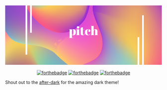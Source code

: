 <p align="center">
  <img src="assets/pitch.png">
</p>

<div align="center">

[![forthebadge](https://forthebadge.com/images/badges/made-with-c-plus-plus.svg)](https://forthebadge.com)
[![forthebadge](https://forthebadge.com/images/badges/made-with-groovy.svg)](https://forthebadge.com)
[![forthebadge](https://forthebadge.com/images/badges/made-with-python.svg)](https://forthebadge.com)

</div>

Shout out to the [after-dark](https://after-dark.habd.as/) for the amazing dark theme!

